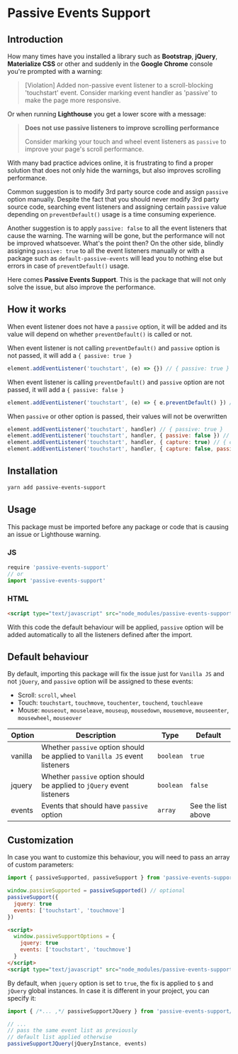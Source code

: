 # Passive Events Support

## Introduction

How many times have you installed a library such as **Bootstrap**, **jQuery**, **Materialize CSS** or other and suddenly in the **Google Chrome** console you're prompted with a warning:

> [Violation] Added non-passive event listener to a scroll-blocking 'touchstart' event. Consider marking event handler as 'passive' to make the page more responsive.

Or when running **Lighthouse** you get a lower score with a message:

> **Does not use passive listeners to improve scrolling performance**
>
> Consider marking your touch and wheel event listeners as `passive` to improve your page's scroll performance.

With many bad practice advices online, it is frustrating to find a proper solution that does not only hide the warnings, but also improves scrolling performance.

Common suggestion is to modify 3rd party source code and assign `passive` option manually. Despite the fact that you should never modify 3rd party source code, searching event listeners and assigning certain `passive` value depending on `preventDefault()` usage is a time consuming experience.

Another suggestion is to apply `passive: false` to all the event listeners that cause the warning. The warning will be gone, but the performance will not be improved whatsoever. What's the point then? On the other side, blindly assigning `passive: true` to all the event listeners manually or with a package such as `default-passive-events` will lead you to nothing else but errors in case of `preventDefault()` usage.

Here comes **Passive Events Support**. This is the package that will not only solve the issue, but also improve the performance.

## How it works

When event listener does not have a `passive` option, it will be added and its value will depend on whether `preventDefault()` is called or not.

When event listener is not calling `preventDefault()` and `passive` option is not passed, it will add a `{ passive: true }`

```js
element.addEventListener('touchstart', (e) => {}) // { passive: true }
```

When event listener is calling `preventDefault()` and `passive` option are not passed, it will add a `{ passive: false }`

```js
element.addEventListener('touchstart', (e) => { e.preventDefault() }) // { passive: false }
```

When `passive` or other option is passed, their values will not be overwritten
```js
element.addEventListener('touchstart', handler) // { passive: true }
element.addEventListener('touchstart', handler, { passive: false }) // { passive: false }
element.addEventListener('touchstart', handler, { capture: true) // { capture: true, passive: true }
element.addEventListener('touchstart', handler, { capture: false, passive: false }) // { capture: false, passive: false }
```

## Installation

```bash
yarn add passive-events-support
```

## Usage

This package must be imported before any package or code that is causing an issue or Lighthouse warning.

### JS

```js
require 'passive-events-support'
// or
import 'passive-events-support'
```

### HTML

```html
<script type="text/javascript" src="node_modules/passive-events-support/dist/main.js"></script>
```

With this code the default behaviour will be applied, `passive` option will be added automatically to all the listeners defined after the import.

## Default behaviour

By default, importing this package will fix the issue just for `Vanilla JS` and not `jQuery`, and `passive` option will be assigned to these events:
- Scroll: `scroll`, `wheel`
- Touch: `touchstart`, `touchmove`, `touchenter`, `touchend`, `touchleave`
- Mouse: `mouseout`, `mouseleave`, `mouseup`, `mousedown`, `mousemove`, `mouseenter`, `mousewheel`, `mouseover`

| Option | Description | Type | Default |
| --- | --- | --- | --- |
| vanilla | Whether `passive` option should be applied to `Vanilla JS` event listeners | `boolean` | `true` |
| jquery | Whether `passive` option should be applied to `jQuery` event listeners | `boolean` | `false` |
| events | Events that should have `passive` option | `array` | See the list above |

## Customization

In case you want to customize this behaviour, you will need to pass an array of custom parameters:

```js
import { passiveSupported, passiveSupport } from 'passive-events-support/src/utils'

window.passiveSupported = passiveSupported() // optional
passiveSupport({
  jquery: true
  events: ['touchstart', 'touchmove']
})
```

```html
<script>
  window.passiveSupportOptions = {
    jquery: true
    events: ['touchstart', 'touchmove']
  }
</script>
<script type="text/javascript" src="node_modules/passive-events-support/dist/main.js"></script>
```

By default, when `jquery` option is set to `true`, the fix is applied to `$` and `jQuery` global instances. In case it is different in your project, you can specify it:

```js
import { /*... ,*/ passiveSupportJQuery } from 'passive-events-support/src/utils'

// ...
// pass the same event list as previously
// default list applied otherwise 
passiveSupportJQuery(jQueryInstance, events)
```
